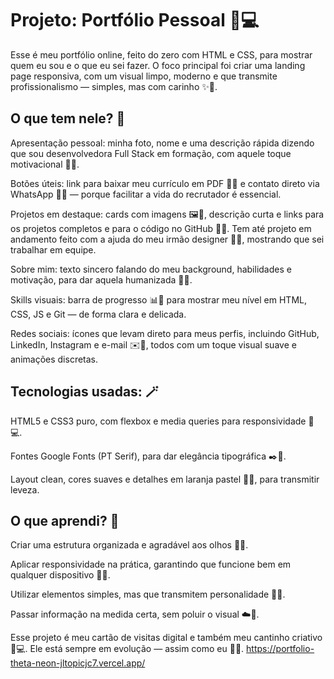 # Projeto: Portfólio Pessoal 🌷💻
Esse é meu portfólio online, feito do zero com HTML e CSS, para mostrar quem eu sou e o que eu sei fazer. O foco principal foi criar uma landing page responsiva, com um visual limpo, moderno e que transmite profissionalismo — simples, mas com carinho ✨🤍.

## O que tem nele? 🌿
Apresentação pessoal: minha foto, nome e uma descrição rápida dizendo que sou desenvolvedora Full Stack em formação, com aquele toque motivacional 🌸💫.

Botões úteis: link para baixar meu currículo em PDF 📄🌼 e contato direto via WhatsApp 📱💌 — porque facilitar a vida do recrutador é essencial.

Projetos em destaque: cards com imagens 🖼️🌿, descrição curta e links para os projetos completos e para o código no GitHub 🐙💖. Tem até projeto em andamento feito com a ajuda do meu irmão designer 🎨🌷, mostrando que sei trabalhar em equipe.

Sobre mim: texto sincero falando do meu background, habilidades e motivação, para dar aquela humanizada 🌺💬.

Skills visuais: barra de progresso 📊🌸 para mostrar meu nível em HTML, CSS, JS e Git — de forma clara e delicada.

Redes sociais: ícones que levam direto para meus perfis, incluindo GitHub, LinkedIn, Instagram e e-mail ✉️🌿, todos com um toque visual suave e animações discretas.

## Tecnologias usadas: 🪄
HTML5 e CSS3 puro, com flexbox e media queries para responsividade 📱💻.

Fontes Google Fonts (PT Serif), para dar elegância tipográfica ✒️🌼.

Layout clean, cores suaves e detalhes em laranja pastel 🍊🤍, para transmitir leveza.

## O que aprendi? 🌸
Criar uma estrutura organizada e agradável aos olhos 👀✨.

Aplicar responsividade na prática, garantindo que funcione bem em qualquer dispositivo 📱🌷.

Utilizar elementos simples, mas que transmitem personalidade 💖🌿.

Passar informação na medida certa, sem poluir o visual ☁️🌼.

Esse projeto é meu cartão de visitas digital e também meu cantinho criativo 🌺💻. Ele está sempre em evolução — assim como eu 🌿💫.
https://portfolio-theta-neon-jltopicjc7.vercel.app/
